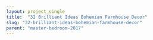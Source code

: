 ```yaml
---
layout: project_single
title:  "32 Brilliant Ideas Bohemian Farmhouse Decor"
slug: "32-brilliant-ideas-bohemian-farmhouse-decor"
parent: "master-bedroom-2017"
---
```

 